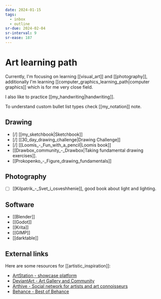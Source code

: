 ```yaml
---
date: 2024-01-15
tags:
  - inbox
  - outline
sr-due: 2024-02-04
sr-interval: 9
sr-ease: 187
---
```


# Art learning path

Currently, I'm focusing on learning [[visual_art]] and [[photography]],
additionally I'm learning [[computer_graphics_learning_path|computer graphics]] which is for me
very close field.

I also like to practice [[my_handwriting|handwriting]].

To understand custom bullet list types check [[my_notation]] note.

## Drawing

- [/] [[my_sketchbook|Sketchbook]]
- [/] [[30_day_drawing_challenge|Drawing Challenge]]
- [/] [[Loomis_-_Fun_with_a_pencil|Loomis book]]
- [[Drawbox_community_-_Drawbox|Taking fundamental drawing exercises]].
- [[Prokopenko_-_Figure_drawing_fundamentals]]

## Photography

- [ ] [[Kilpatrik_-_Svet_i_osveshhenie]], good book about light and lighting.

## Software

- [[Blender]]
- [[Godot]]
- [[Krita]]
- [[GIMP]]
- [[darktable]]

## External links

Here are some resources for [[artistic_inspiration]]:

- [ArtStation - showcase platform](https://www.artstation.com/)
- [DeviantArt - Art Gallery and Community](https://www.deviantart.com/)
- [Arthive - Social network for artists and art connoisseurs](https://arthive.com/)
- [Behance - Best of Behance](https://www.behance.net/)
